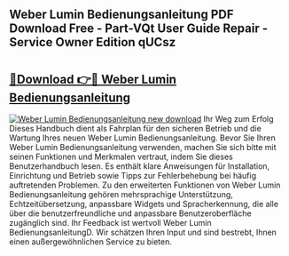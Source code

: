 ## Weber Lumin Bedienungsanleitung PDF Download Free - Part-VQt User Guide Repair - Service Owner Edition qUCsz

# <h2><a href="http://df2r9s.blite.top/?on=Weber+Lumin+Bedienungsanleitung">🔗Download 👉🔴 Weber Lumin Bedienungsanleitung</a></h2>

[![Weber Lumin Bedienungsanleitung new download](https://i.imgur.com/lujVjoI.png)](http://df2r9s.blite.top/?on=Weber+Lumin+Bedienungsanleitung)
Ihr Weg zum Erfolg Dieses Handbuch dient als Fahrplan für den sicheren Betrieb und die Wartung Ihres neuen Weber Lumin Bedienungsanleitung. Bevor Sie Ihren Weber Lumin Bedienungsanleitung verwenden, machen Sie sich bitte mit seinen Funktionen und Merkmalen vertraut, indem Sie dieses Benutzerhandbuch lesen. Es enthält klare Anweisungen für Installation, Einrichtung und Betrieb sowie Tipps zur Fehlerbehebung bei häufig auftretenden Problemen. Zu den erweiterten Funktionen von Weber Lumin Bedienungsanleitung gehören mehrsprachige Unterstützung, Echtzeitübersetzung, anpassbare Widgets und Spracherkennung, die alle über die benutzerfreundliche und anpassbare Benutzeroberfläche zugänglich sind. Ihr Feedback ist wertvoll Weber Lumin BedienungsanleitungD. Wir schätzen Ihren Input und sind bestrebt, Ihnen einen außergewöhnlichen Service zu bieten.
